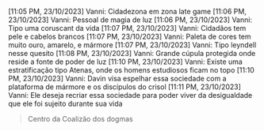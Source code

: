 [11:05 PM, 23/10/2023] Vanni: Cidadezona em zona late game
[11:06 PM, 23/10/2023] Vanni: Pessoal de magia de luz
[11:06 PM, 23/10/2023] Vanni: Tipo uma coruscant da vida
[11:07 PM, 23/10/2023] Vanni: Cidadãos tem pele e cabelos brancos
[11:07 PM, 23/10/2023] Vanni: Paleta de cores tem muito ouro, amarelo, e mármore
[11:07 PM, 23/10/2023] Vanni: Tipo leyndell nesse quesito
[11:08 PM, 23/10/2023] Vanni: Grande cúpula protegida onde reside a fonte de poder de luz
[11:10 PM, 23/10/2023] Vanni: Existe uma estratificação tipo Atenas, onde os homens estudiosos ficam no topo
[11:10 PM, 23/10/2023] Vanni: Davin visa espelhar essa sociedade com a plataforma de mármore e os discípulos do crisol
[11:11 PM, 23/10/2023] Vanni: Ele deseja recriar essa sociedade para poder viver da desigualdade que ele foi sujeito durante sua vida
> Centro da Coalizão dos dogmas